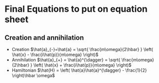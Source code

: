 # Final Equations to put on equation sheet
## Creation and annihilation
- Creation $\hat{a}_{-}=\hat{a} = \sqrt{ \frac{m\omega}{2\hbar} } \left( \hat{x} - \frac{i\hat{p}}{m\omega} \right)$
- Annihilation $\hat{a}_{+} = \hat{a}^{\dagger} = \sqrt{ \frac{m\omega}{2\hbar} } \left( \hat{x} + \frac{i\hat{p}}{m\omega} \right)$
- Hamiltonian $\hat{H} = \left( \hat{a}\hat{a}^{\dagger} - \frac{1}{2} \right)\hbar \omega$